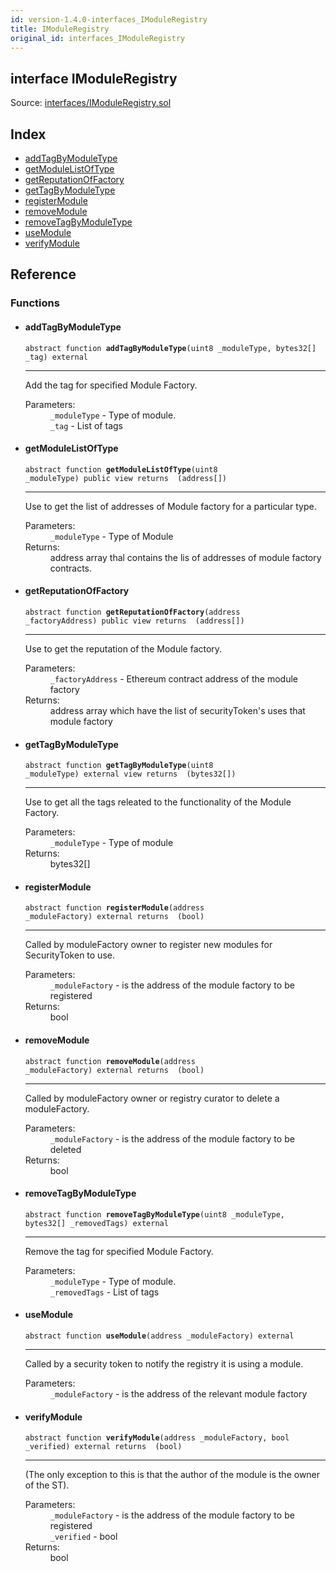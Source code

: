 ```yaml
---
id: version-1.4.0-interfaces_IModuleRegistry
title: IModuleRegistry
original_id: interfaces_IModuleRegistry
---
```


<div class="contract-doc"><div class="contract"><h2 class="contract-header"><span class="contract-kind">interface</span> IModuleRegistry</h2><div class="source">Source: <a href="git+https://github.com/PolymathNetwork/polymath-core/blob/v1.4.0/contracts/interfaces/IModuleRegistry.sol" target="_blank">interfaces/IModuleRegistry.sol</a></div></div><div class="index"><h2>Index</h2><ul><li><a href="interfaces_IModuleRegistry.html#addTagByModuleType">addTagByModuleType</a></li><li><a href="interfaces_IModuleRegistry.html#getModuleListOfType">getModuleListOfType</a></li><li><a href="interfaces_IModuleRegistry.html#getReputationOfFactory">getReputationOfFactory</a></li><li><a href="interfaces_IModuleRegistry.html#getTagByModuleType">getTagByModuleType</a></li><li><a href="interfaces_IModuleRegistry.html#registerModule">registerModule</a></li><li><a href="interfaces_IModuleRegistry.html#removeModule">removeModule</a></li><li><a href="interfaces_IModuleRegistry.html#removeTagByModuleType">removeTagByModuleType</a></li><li><a href="interfaces_IModuleRegistry.html#useModule">useModule</a></li><li><a href="interfaces_IModuleRegistry.html#verifyModule">verifyModule</a></li></ul></div><div class="reference"><h2>Reference</h2><div class="functions"><h3>Functions</h3><ul><li><div class="item function"><span id="addTagByModuleType" class="anchor-marker"></span><h4 class="name">addTagByModuleType</h4><div class="body"><code class="signature"><span>abstract </span>function <strong>addTagByModuleType</strong><span>(uint8 _moduleType, bytes32[] _tag) </span><span>external </span></code><hr/><div class="description"><p>Add the tag for specified Module Factory.</p></div><dl><dt><span class="label-parameters">Parameters:</span></dt><dd><div><code>_moduleType</code> - Type of module.</div><div><code>_tag</code> - List of tags</div></dd></dl></div></div></li><li><div class="item function"><span id="getModuleListOfType" class="anchor-marker"></span><h4 class="name">getModuleListOfType</h4><div class="body"><code class="signature"><span>abstract </span>function <strong>getModuleListOfType</strong><span>(uint8 _moduleType) </span><span>public </span><span>view </span><span>returns  (address[]) </span></code><hr/><div class="description"><p>Use to get the list of addresses of Module factory for a particular type.</p></div><dl><dt><span class="label-parameters">Parameters:</span></dt><dd><div><code>_moduleType</code> - Type of Module</div></dd><dt><span class="label-return">Returns:</span></dt><dd>address array thal contains the lis of addresses of module factory contracts.</dd></dl></div></div></li><li><div class="item function"><span id="getReputationOfFactory" class="anchor-marker"></span><h4 class="name">getReputationOfFactory</h4><div class="body"><code class="signature"><span>abstract </span>function <strong>getReputationOfFactory</strong><span>(address _factoryAddress) </span><span>public </span><span>view </span><span>returns  (address[]) </span></code><hr/><div class="description"><p>Use to get the reputation of the Module factory.</p></div><dl><dt><span class="label-parameters">Parameters:</span></dt><dd><div><code>_factoryAddress</code> - Ethereum contract address of the module factory</div></dd><dt><span class="label-return">Returns:</span></dt><dd>address array which have the list of securityToken&#x27;s uses that module factory</dd></dl></div></div></li><li><div class="item function"><span id="getTagByModuleType" class="anchor-marker"></span><h4 class="name">getTagByModuleType</h4><div class="body"><code class="signature"><span>abstract </span>function <strong>getTagByModuleType</strong><span>(uint8 _moduleType) </span><span>external </span><span>view </span><span>returns  (bytes32[]) </span></code><hr/><div class="description"><p>Use to get all the tags releated to the functionality of the Module Factory.</p></div><dl><dt><span class="label-parameters">Parameters:</span></dt><dd><div><code>_moduleType</code> - Type of module</div></dd><dt><span class="label-return">Returns:</span></dt><dd>bytes32[]</dd></dl></div></div></li><li><div class="item function"><span id="registerModule" class="anchor-marker"></span><h4 class="name">registerModule</h4><div class="body"><code class="signature"><span>abstract </span>function <strong>registerModule</strong><span>(address _moduleFactory) </span><span>external </span><span>returns  (bool) </span></code><hr/><div class="description"><p>Called by moduleFactory owner to register new modules for SecurityToken to use.</p></div><dl><dt><span class="label-parameters">Parameters:</span></dt><dd><div><code>_moduleFactory</code> - is the address of the module factory to be registered</div></dd><dt><span class="label-return">Returns:</span></dt><dd>bool</dd></dl></div></div></li><li><div class="item function"><span id="removeModule" class="anchor-marker"></span><h4 class="name">removeModule</h4><div class="body"><code class="signature"><span>abstract </span>function <strong>removeModule</strong><span>(address _moduleFactory) </span><span>external </span><span>returns  (bool) </span></code><hr/><div class="description"><p>Called by moduleFactory owner or registry curator to delete a moduleFactory.</p></div><dl><dt><span class="label-parameters">Parameters:</span></dt><dd><div><code>_moduleFactory</code> - is the address of the module factory to be deleted</div></dd><dt><span class="label-return">Returns:</span></dt><dd>bool</dd></dl></div></div></li><li><div class="item function"><span id="removeTagByModuleType" class="anchor-marker"></span><h4 class="name">removeTagByModuleType</h4><div class="body"><code class="signature"><span>abstract </span>function <strong>removeTagByModuleType</strong><span>(uint8 _moduleType, bytes32[] _removedTags) </span><span>external </span></code><hr/><div class="description"><p>Remove the tag for specified Module Factory.</p></div><dl><dt><span class="label-parameters">Parameters:</span></dt><dd><div><code>_moduleType</code> - Type of module.</div><div><code>_removedTags</code> - List of tags</div></dd></dl></div></div></li><li><div class="item function"><span id="useModule" class="anchor-marker"></span><h4 class="name">useModule</h4><div class="body"><code class="signature"><span>abstract </span>function <strong>useModule</strong><span>(address _moduleFactory) </span><span>external </span></code><hr/><div class="description"><p>Called by a security token to notify the registry it is using a module.</p></div><dl><dt><span class="label-parameters">Parameters:</span></dt><dd><div><code>_moduleFactory</code> - is the address of the relevant module factory</div></dd></dl></div></div></li><li><div class="item function"><span id="verifyModule" class="anchor-marker"></span><h4 class="name">verifyModule</h4><div class="body"><code class="signature"><span>abstract </span>function <strong>verifyModule</strong><span>(address _moduleFactory, bool _verified) </span><span>external </span><span>returns  (bool) </span></code><hr/><div class="description"><p>(The only exception to this is that the author of the module is the owner of the ST).</p></div><dl><dt><span class="label-parameters">Parameters:</span></dt><dd><div><code>_moduleFactory</code> - is the address of the module factory to be registered</div><div><code>_verified</code> - bool</div></dd><dt><span class="label-return">Returns:</span></dt><dd>bool</dd></dl></div></div></li></ul></div></div></div>
